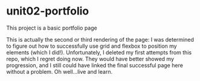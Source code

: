 # unit02-portfolio
This project is a basic portfolio page

This is actually the second or third rendering of the page: I was determined to figure out how to successfully use grid and flexbox to position my elements (which I did!). Unfortunately, I deleted my first attempts from this repo, which I regret doing now. They would have better showed my progression, and I still could have linked the final successful page here without a problem. Oh well...live and learn.

